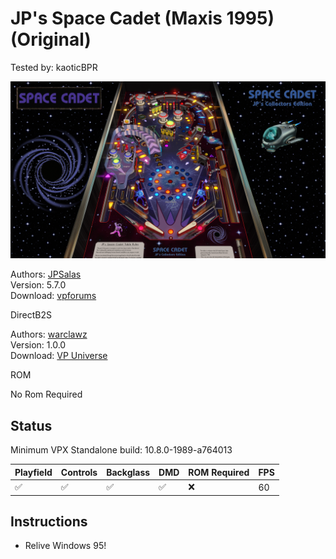 # JP's Space Cadet (Maxis 1995) (Original)
Tested by: kaoticBPR

![Table Preview](../../images/vpx-jps-space-cadet-preview.jpg)

Authors: [JPSalas](https://www.vpforums.org/index.php?showuser=277)  
Version: 5.7.0  
Download: [vpforums](https://www.vpforums.org/index.php?app=downloads&showfile=16091)

DirectB2S

Authors: [warclawz](https://vpuniverse.com/profile/63988-warclawz/)  
Version: 1.0.0  
Download: [VP Universe](https://vpuniverse.com/files/file/16601-space-cadet-original-maxis-1995-backglass-with-full-dmd/)

ROM

No Rom Required

## Status 

Minimum VPX Standalone build: 10.8.0-1989-a764013

| Playfield | Controls | Backglass | DMD | ROM Required | FPS | 
|-----------|----------|-----------|-----|--------------|-----|
| :white_check_mark: | :white_check_mark: | :white_check_mark: | :white_check_mark: | :x: | 60 |

## Instructions

- Relive Windows 95!
